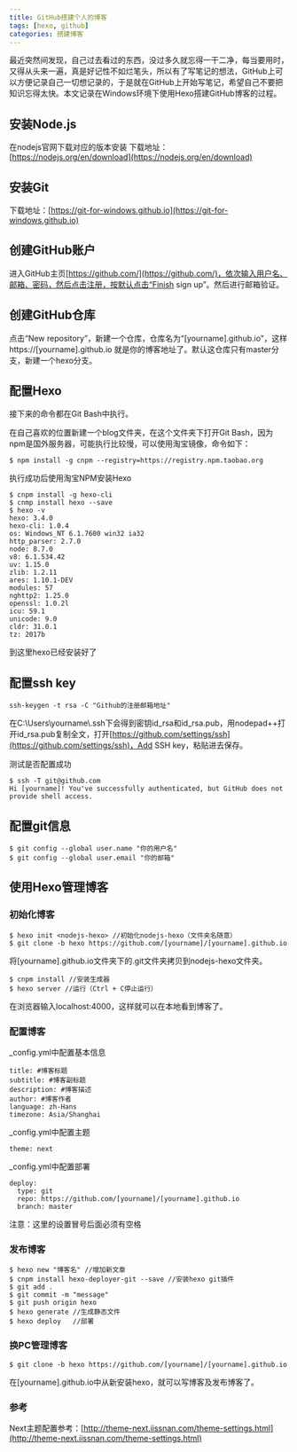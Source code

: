 ```yaml
---
title: GitHub搭建个人的博客
tags: [hexo, github]
categories: 搭建博客
---
```

最近突然间发现，自己过去看过的东西，没过多久就忘得一干二净，每当要用时，又得从头来一遍，真是好记性不如烂笔头，所以有了写笔记的想法，GitHub上可以方便记录自己一切想记录的，于是就在GitHub上开始写笔记，希望自己不要把知识忘得太快。本文记录在Windows环境下使用Hexo搭建GitHub博客的过程。
## 安装Node.js
在nodejs官网下载对应的版本安装
下载地址：[https://nodejs.org/en/download](https://nodejs.org/en/download)

## 安装Git
下载地址：[https://git-for-windows.github.io](https://git-for-windows.github.io)

## 创建GitHub账户
进入GitHub主页[https://github.com/](https://github.com/)，依次输入用户名、邮箱、密码，然后点击注册，按默认点击“Finish sign up”。然后进行邮箱验证。

## 创建GitHub仓库
点击“New repository”，新建一个仓库，仓库名为“[yourname].github.io”，这样https://[yourname].github.io 就是你的博客地址了。默认这仓库只有master分支，新建一个hexo分支。

## 配置Hexo
接下来的命令都在Git Bash中执行。

在自己喜欢的位置新建一个blog文件夹，在这个文件夹下打开Git Bash，因为npm是国外服务器，可能执行比较慢，可以使用淘宝镜像，命令如下：

    $ npm install -g cnpm --registry=https://registry.npm.taobao.org
执行成功后使用淘宝NPM安装Hexo

    $ cnpm install -g hexo-cli
    $ cnmp install hexo --save
    $ hexo -v
    hexo: 3.4.0
    hexo-cli: 1.0.4
    os: Windows_NT 6.1.7600 win32 ia32
    http_parser: 2.7.0
    node: 8.7.0
    v8: 6.1.534.42
    uv: 1.15.0
    zlib: 1.2.11
    ares: 1.10.1-DEV
    modules: 57
    nghttp2: 1.25.0
    openssl: 1.0.2l
    icu: 59.1
    unicode: 9.0
    cldr: 31.0.1
    tz: 2017b
到这里hexo已经安装好了

## 配置ssh key

    ssh-keygen -t rsa -C "Github的注册邮箱地址"
在C:\Users\yourname\\.ssh下会得到密钥id\_rsa和id\_rsa.pub，用nodepad++打开id_rsa.pub复制全文，打开[https://github.com/settings/ssh](https://github.com/settings/ssh)，Add SSH key，粘贴进去保存。 

测试是否配置成功

    $ ssh -T git@github.com
    Hi [yourname]! You've successfully authenticated, but GitHub does not 
    provide shell access.


## 配置git信息

    $ git config --global user.name "你的用户名"
    $ git config --global user.email "你的邮箱"

## 使用Hexo管理博客
### 初始化博客
    $ hexo init <nodejs-hexo> //初始化nodejs-hexo（文件夹名随意）
    $ git clone -b hexo https://github.com/[yourname]/[yourname].github.io
将[yourname].github.io文件夹下的\.git文件夹拷贝到nodejs-hexo文件夹。

    $ cnpm install //安装生成器
    $ hexo server //运行（Ctrl + C停止运行）
在浏览器输入localhost:4000，这样就可以在本地看到博客了。
### 配置博客

_config.yml中配置基本信息

    title: #博客标题
    subtitle: #博客副标题
    description: #博客描述
    author: #博客作者
    language: zh-Hans
    timezone: Asia/Shanghai
_config.yml中配置主题

    theme: next

_config.yml中配置部署

    deploy:
      type: git
      repo: https://github.com/[yourname]/[yourname].github.io
      branch: master
注意：这里的设置冒号后面必须有空格

### 发布博客

    $ hexo new "博客名" //增加新文章
    $ cnpm install hexo-deployer-git --save //安装hexo git插件
    $ git add .
    $ git commit -m "message"
    $ git push origin hexo
    $ hexo generate //生成静态文件
    $ hexo deploy   //部署

### 换PC管理博客
    $ git clone -b hexo https://github.com/[yourname]/[yourname].github.io
在[yourname].github.io中从新安装hexo，就可以写博客及发布博客了。

### 参考
Next主题配置参考：[http://theme-next.iissnan.com/theme-settings.html](http://theme-next.iissnan.com/theme-settings.html)







